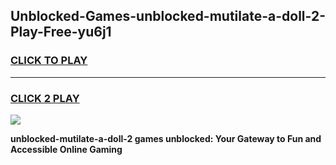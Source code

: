 
## Unblocked-Games-unblocked-mutilate-a-doll-2-Play-Free-yu6j1
<h3>
<a href="https://premium76.site?title=unblocked-mutilate-a-doll-2&ref=23A">CLICK TO PLAY</a></h3>
<hr>

<h3>
<a href="https://premium76.site?title=unblocked-mutilate-a-doll-2&ref=23A">CLICK 2 PLAY</a>
  
</h3>

<a href="https://premium76.site?title=unblocked-mutilate-a-doll-2&ref=23A"><img src="https://clearcache.store/games.png"></a>


**unblocked-mutilate-a-doll-2 games unblocked: Your Gateway to Fun and Accessible Online Gaming**
